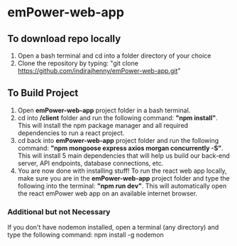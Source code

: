 # emPower-web-app 

## To download repo locally

1. Open a bash terminal and cd into a folder directory of your choice
2. Clone the repository by typing: "git clone https://github.com/indirajhenny/emPower-web-app.git"

## To Build Project

1. Open **emPower-web-app** project folder in a bash terminal.
2. cd into **/client** folder and run the following command: **"npm install"**. This will install the npm package manager and all required dependencies to run a react project. 
3. cd back into **emPower-web-app** project folder and run the following command: **"npm mongoose express axios morgan concurrently -S"**. This will install 5 main dependencies that will help us build our back-end server, API endpoints, database connections, etc. 
4. You are now done with installing stuff! To run the react web app locally, make sure you are in the **emPower-web-app** project folder and type the following into the terminal: **"npm run dev"**. This will automatically open the react emPower web app on an available internet browser.

### Additional but not Necessary

If you don't have nodemon installed, open a terminal (any directory) and type the following command: npm install -g nodemon
  
  

  
  
